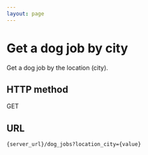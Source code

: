 ```yaml
---
layout: page
---
```


# Get a dog job by city

Get a dog job by the location (city).

## HTTP method

GET

## URL

```shell
{server_url}/dog_jobs?location_city={value}